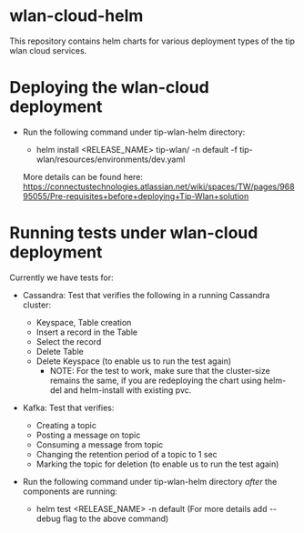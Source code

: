 # wlan-cloud-helm
This repository contains helm charts for various deployment types of the tip wlan cloud services.

# Deploying the wlan-cloud deployment
 - Run the following command under tip-wlan-helm directory:
 	- helm install <RELEASE_NAME> tip-wlan/ -n default -f tip-wlan/resources/environments/dev.yaml
	
	More details can be found here: https://connectustechnologies.atlassian.net/wiki/spaces/TW/pages/96895055/Pre-requisites+before+deploying+Tip-Wlan+solution

# Running tests under wlan-cloud deployment
 Currently we have tests for:
 - Cassandra: Test that verifies the following in a running Cassandra cluster:
 	- Keyspace, Table creation
	- Insert a record in the Table
	- Select the record
	- Delete Table
	- Delete Keyspace (to enable us to run the test again)
		- NOTE: For the test to work, make sure that the cluster-size remains the same, if you are redeploying the chart using helm-del and helm-install with existing pvc.
 - Kafka: Test that verifies:
	- Creating a topic
	- Posting a message on topic
	- Consuming a message from topic
	- Changing the retention period of a topic to 1 sec
	- Marking the topic for deletion (to enable us to run the test again)

 - Run the following command under tip-wlan-helm directory _after_ the components are running:
 	- helm test <RELEASE_NAME> -n default
	(For more details add --debug flag to the above command) 
